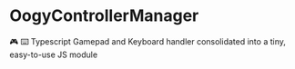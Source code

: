 # OogyControllerManager
🎮 ⌨️  Typescript Gamepad and Keyboard handler consolidated into a tiny, easy-to-use JS module
